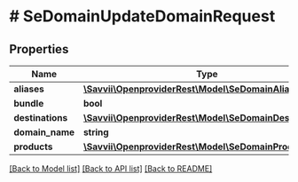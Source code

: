 # # SeDomainUpdateDomainRequest

## Properties

Name | Type | Description | Notes
------------ | ------------- | ------------- | -------------
**aliases** | [**\Savvii\OpenproviderRest\Model\SeDomainAliasUpdates**](SeDomainAliasUpdates.md) |  | [optional]
**bundle** | **bool** |  | [optional]
**destinations** | [**\Savvii\OpenproviderRest\Model\SeDomainDestination[]**](SeDomainDestination.md) |  | [optional]
**domain_name** | **string** |  | [optional]
**products** | [**\Savvii\OpenproviderRest\Model\SeDomainProducts**](SeDomainProducts.md) |  | [optional]

[[Back to Model list]](../../README.md#models) [[Back to API list]](../../README.md#endpoints) [[Back to README]](../../README.md)
